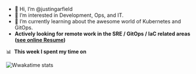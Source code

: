 - 👋 Hi, I’m @justingarfield
- 👀 I’m interested in Development, Ops, and IT.
- 🌱 I’m currently learning about the awesome world of Kubernetes and GitOps.
- **Actively looking for remote work in the SRE / GitOps / IaC related areas ([see online Resume](https://resume.jgarfield.com))**

📊 &nbsp;**This week I spent my time on**

![Wwakatime stats](https://github-readme-stats-taupe-two.vercel.app/api/wakatime?username=justingarfield&hide_title=true&hide_border=true&langs_count=5&bg_color=00000000&text_color=777)

<!---
justingarfield/justingarfield is a ✨ special ✨ repository because its `README.md` (this file) appears on your GitHub profile.
You can click the Preview link to take a look at your changes.
--->
